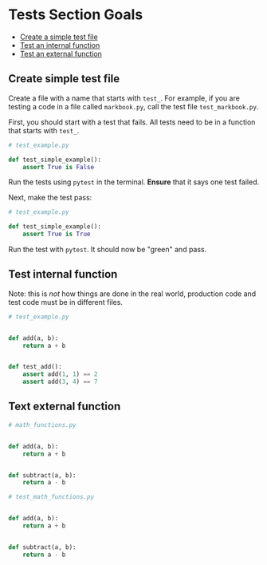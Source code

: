# Tests Section Goals

- [Create a simple test file](#create-simple-test-file)
- [Test an internal function](#test-internal-function)
- [Test an external function](#test-external-function)


## Create simple test file
Create a file with a name that starts with `test_`. For example, if you are testing a code in a file called `markbook.py`, call the test file `test_markbook.py`.

First, you should start with a test that fails. All tests need to be in a function that starts with `test_`.
```python
# test_example.py

def test_simple_example():
    assert True is False
```

Run the tests using `pytest` in the terminal. **Ensure** that it says one test failed.

Next, make the test pass:
```python
# test_example.py

def test_simple_example():
    assert True is True
```

Run the test with `pytest`. It should now be "green" and pass.

## Test internal function
Note: this is *not* how things are done in the real world, production code and test code must be in different files.
```python
# test_example.py


def add(a, b):
    return a + b


def test_add():
    assert add(1, 1) == 2
    assert add(3, 4) == 7
```

## Text external function
```python
# math_functions.py


def add(a, b):
    return a + b


def subtract(a, b):
    return a - b
```

```python
# test_math_functions.py


def add(a, b):
    return a + b


def subtract(a, b):
    return a - b
```
